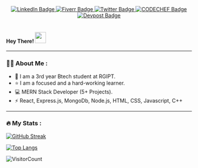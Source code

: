 <div id="badges" align="center">
  <a href="https://www.linkedin.com/in/ayushi-pal-99965b249/">
    <img src="https://img.shields.io/badge/LinkedIn-blue?style=for-the-badge&logo=linkedin&logoColor=white" alt="LinkedIn Badge"/>
  </a>
  <a href="https://www.fiverr.com/ayushii06">
    <img src="https://img.shields.io/badge/Fiverr-green?style=for-the-badge&logoColor=green" alt="Fiverr Badge"/>
  </a>
  <a href="https://twitter.com/ayushi_pal06">
    <img src="https://img.shields.io/badge/X-blue?style=for-the-badge&logo=twitter&logoColor=white" alt="Twitter Badge"/>
  </a>
  <a href="https://leetcode.com/u/ayushii06/">
    <img src="https://img.shields.io/badge/Leetcode-brown?logo=LEETCODE&logoColor=white&style=for-the-badge&logo=LEETCODE&logoColor=white" alt="CODECHEF Badge"/>
  </a>
   <a href="https://devpost.com/ayushipal06">
    <img src="https://img.shields.io/badge/Devpost-blue?style=for-the-badge&logoColor=white" alt="Devpost Badge"/>
  </a>
  
</div>
<div id="badges" align="left">
   <img src="https://komarev.com/ghpvc/?username=ayushii06 &style=flat-square&color=blue" alt=""/>
   
 <img>
 <h4>
  Hey There!
  <img src="https://media.giphy.com/media/hvRJCLFzcasrR4ia7z/giphy.gif" width="30px"/>
</h4>

---

### :woman_technologist: About Me :
- :school: I am a 3rd year Btech student at RGIPT.
- :star: I am a focused and a hard-working learner.
- :computer: MERN Stack Developer (5+ Projects).
- :zap: React, Express.js, MongoDb, Node.js, HTML, CSS, Javascript, C++


---



### :fire: My Stats :
[![GitHub Streak](https://streak-stats.demolab.com/?user=ayushii06)](https://git.io/streak-stats) 

[![Top Langs](https://github-readme-stats.vercel.app/api/top-langs/?username=ayushii06&layout=pie)](https://github.com/anuraghazra/github-readme-stats)

![VisitorCount](https://countrush-prod.azurewebsites.net/l/badge/?repository=ayushii06.ayushii06)
